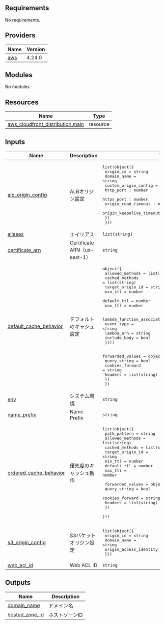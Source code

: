 <!-- BEGIN_TF_DOCS -->
## Requirements

No requirements.

## Providers

| Name | Version |
|------|---------|
| <a name="provider_aws"></a> [aws](#provider\_aws) | 4.24.0 |

## Modules

No modules.

## Resources

| Name | Type |
|------|------|
| [aws_cloudfront_distribution.main](https://registry.terraform.io/providers/hashicorp/aws/latest/docs/resources/cloudfront_distribution) | resource |

## Inputs

| Name | Description | Type | Default | Required |
|------|-------------|------|---------|:--------:|
| <a name="input_alb_origin_config"></a> [alb\_origin\_config](#input\_alb\_origin\_config) | ALBオリジン設定 | <pre>list(object({<br>    origin_id   = string<br>    domain_name = string<br>    custom_origin_config = object({<br>      http_port : number<br>      https_port : number<br>      origin_read_timeout : number<br>      origin_keepalive_timeout : number<br>    })<br>  }))</pre> | `null` | no |
| <a name="input_aliases"></a> [aliases](#input\_aliases) | エイリアス | `list(string)` | n/a | yes |
| <a name="input_certificate_arn"></a> [certificate\_arn](#input\_certificate\_arn) | Certificate ARN（us-east-1） | `string` | n/a | yes |
| <a name="input_default_cache_behavior"></a> [default\_cache\_behavior](#input\_default\_cache\_behavior) | デフォルトのキャシュ設定 | <pre>object({<br>    allowed_methods  = list(string)<br>    cached_methods   = list(string)<br>    target_origin_id = string<br>    min_ttl          = number<br>    default_ttl      = number<br>    max_ttl          = number<br><br>    lambda_function_association = optional(list(object({<br>      event_type   = string<br>      lambda_arn   = string<br>      include_body = bool<br>    })))<br><br>    forwarded_values = object({<br>      query_string    = bool<br>      cookies_forward = string<br>      headers         = list(string)<br>    })<br>  })</pre> | n/a | yes |
| <a name="input_env"></a> [env](#input\_env) | システム環境 | `string` | n/a | yes |
| <a name="input_name_prefix"></a> [name\_prefix](#input\_name\_prefix) | Name Prefix | `string` | n/a | yes |
| <a name="input_ordered_cache_behavior"></a> [ordered\_cache\_behavior](#input\_ordered\_cache\_behavior) | 優先度のキャッシュ動作 | <pre>list(object({<br>    path_pattern     = string<br>    allowed_methods  = list(string)<br>    cached_methods   = list(string)<br>    target_origin_id = string<br>    min_ttl          = number<br>    default_ttl      = number<br>    max_ttl          = number<br><br>    forwarded_values = object({<br>      query_string    = bool<br>      cookies_forward = string<br>      headers         = list(string)<br>    })<br>  }))</pre> | `null` | no |
| <a name="input_s3_origin_config"></a> [s3\_origin\_config](#input\_s3\_origin\_config) | S3バケットオリジン設定 | <pre>list(object({<br>    origin_id              = string<br>    domain_name            = string<br>    origin_access_identity = string<br>  }))</pre> | `null` | no |
| <a name="input_web_acl_id"></a> [web\_acl\_id](#input\_web\_acl\_id) | Web ACL ID | `string` | n/a | yes |

## Outputs

| Name | Description |
|------|-------------|
| <a name="output_domain_name"></a> [domain\_name](#output\_domain\_name) | ドメイン名 |
| <a name="output_hosted_zone_id"></a> [hosted\_zone\_id](#output\_hosted\_zone\_id) | ホストゾーンID |
<!-- END_TF_DOCS -->